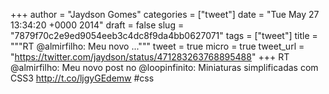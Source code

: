 
+++
author = "Jaydson Gomes"
categories = ["tweet"]
date = "Tue May 27 13:34:20 +0000 2014"
draft = false
slug = "7879f70c2e9ed9054eeb3c4dc8f9da4bb0627071"
tags = ["tweet"]
title = """RT @almirfilho: Meu novo ..."""
tweet = true
micro = true
tweet_url = "https://twitter.com/jaydson/status/471283263768895488"
+++
RT @almirfilho: Meu novo post no @loopinfinito: Miniaturas simplificadas com CSS3 http://t.co/ljgyGEdemw #css
